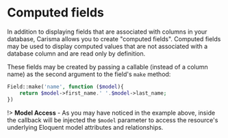 # Computed fields

In addition to displaying fields that are associated with columns in your database, Carisma allows you to create "computed fields". Computed fields may be used to display computed values that are not associated with a database column and are read only by definition.

These fields may be created by passing a callable (instead of a column name) as the second argument to the field's `make` method:

```php
Field::make('name', function ($model){
    return $model->first_name.' '.$model->last_name;
})
```

!> **Model Access** - As you may have noticed in the example above, inside the callback will be injected the `$model` parameter to access the resource's underlying Eloquent model attributes and relationships.

